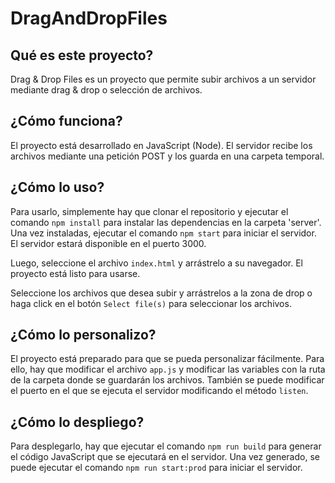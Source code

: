 # DragAndDropFiles

## Qué es este proyecto?
Drag & Drop Files es un proyecto que permite subir archivos a un servidor mediante drag & drop o selección de archivos.

## ¿Cómo funciona?
El proyecto está desarrollado en JavaScript (Node). El servidor recibe los archivos mediante una petición POST y los guarda en una carpeta temporal.

## ¿Cómo lo uso?
Para usarlo, simplemente hay que clonar el repositorio y ejecutar el comando `npm install` para instalar las dependencias en la carpeta 'server'. Una vez instaladas, ejecutar el comando `npm start` para iniciar el servidor. El servidor estará disponible en el puerto 3000.

Luego, seleccione el archivo `index.html` y arrástrelo a su navegador. El proyecto está listo para usarse.

Seleccione los archivos que desea subir y arrástrelos a la zona de drop o haga click en el botón `Select file(s)` para seleccionar los archivos.

## ¿Cómo lo personalizo?
El proyecto está preparado para que se pueda personalizar fácilmente. Para ello, hay que modificar el archivo `app.js` y modificar las variables con la ruta de la carpeta donde se guardarán los archivos. También se puede modificar el puerto en el que se ejecuta el servidor modificando el método `listen`.

## ¿Cómo lo despliego?
Para desplegarlo, hay que ejecutar el comando `npm run build` para generar el código JavaScript que se ejecutará en el servidor. Una vez generado, se puede ejecutar el comando `npm run start:prod` para iniciar el servidor.